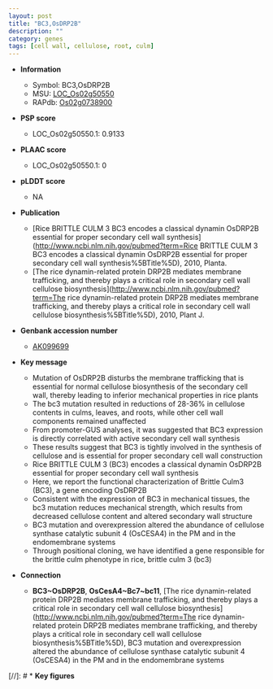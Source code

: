 ```yaml
---
layout: post
title: "BC3,OsDRP2B"
description: ""
category: genes
tags: [cell wall, cellulose, root, culm]
---
```


* **Information**  
    + Symbol: BC3,OsDRP2B  
    + MSU: [LOC_Os02g50550](http://rice.plantbiology.msu.edu/cgi-bin/ORF_infopage.cgi?orf=LOC_Os02g50550)  
    + RAPdb: [Os02g0738900](http://rapdb.dna.affrc.go.jp/viewer/gbrowse_details/irgsp1?name=Os02g0738900)  

* **PSP score**  
    + LOC_Os02g50550.1: 0.9133 

* **PLAAC score**  
    + LOC_Os02g50550.1: 0 

* **pLDDT score**
    + NA


* **Publication**  
    + [Rice BRITTLE CULM 3 BC3 encodes a classical dynamin OsDRP2B essential for proper secondary cell wall synthesis](http://www.ncbi.nlm.nih.gov/pubmed?term=Rice BRITTLE CULM 3 BC3 encodes a classical dynamin OsDRP2B essential for proper secondary cell wall synthesis%5BTitle%5D), 2010, Planta.
    + [The rice dynamin-related protein DRP2B mediates membrane trafficking, and thereby plays a critical role in secondary cell wall cellulose biosynthesis](http://www.ncbi.nlm.nih.gov/pubmed?term=The rice dynamin-related protein DRP2B mediates membrane trafficking, and thereby plays a critical role in secondary cell wall cellulose biosynthesis%5BTitle%5D), 2010, Plant J.

* **Genbank accession number**  
    + [AK099699](http://www.ncbi.nlm.nih.gov/nuccore/AK099699)

* **Key message**  
    + Mutation of OsDRP2B disturbs the membrane trafficking that is essential for normal cellulose biosynthesis of the secondary cell wall, thereby leading to inferior mechanical properties in rice plants
    + The bc3 mutation resulted in reductions of 28-36% in cellulose contents in culms, leaves, and roots, while other cell wall components remained unaffected
    + From promoter-GUS analyses, it was suggested that BC3 expression is directly correlated with active secondary cell wall synthesis
    + These results suggest that BC3 is tightly involved in the synthesis of cellulose and is essential for proper secondary cell wall construction
    + Rice BRITTLE CULM 3 (BC3) encodes a classical dynamin OsDRP2B essential for proper secondary cell wall synthesis
    + Here, we report the functional characterization of Brittle Culm3 (BC3), a gene encoding OsDRP2B
    + Consistent with the expression of BC3 in mechanical tissues, the bc3 mutation reduces mechanical strength, which results from decreased cellulose content and altered secondary wall structure
    + BC3 mutation and overexpression altered the abundance of cellulose synthase catalytic subunit 4 (OsCESA4) in the PM and in the endomembrane systems
    + Through positional cloning, we have identified a gene responsible for the brittle culm phenotype in rice, brittle culm 3 (bc3)

* **Connection**  
    + __BC3~OsDRP2B__, __OsCesA4~Bc7~bc11__, [The rice dynamin-related protein DRP2B mediates membrane trafficking, and thereby plays a critical role in secondary cell wall cellulose biosynthesis](http://www.ncbi.nlm.nih.gov/pubmed?term=The rice dynamin-related protein DRP2B mediates membrane trafficking, and thereby plays a critical role in secondary cell wall cellulose biosynthesis%5BTitle%5D), BC3 mutation and overexpression altered the abundance of cellulose synthase catalytic subunit 4 (OsCESA4) in the PM and in the endomembrane systems

[//]: # * **Key figures**  


